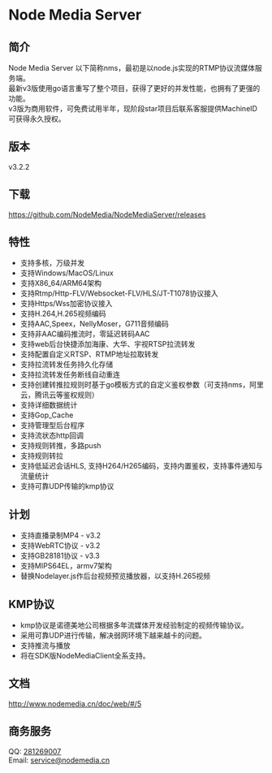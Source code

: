 # Node Media Server
## 简介
Node Media Server 以下简称nms，最初是以node.js实现的RTMP协议流媒体服务端。  
最新v3版使用go语言重写了整个项目，获得了更好的并发性能，也拥有了更强的功能。  
v3版为商用软件，可免费试用半年，现阶段star项目后联系客服提供MachineID可获得永久授权。

## 版本
v3.2.2

## 下载
https://github.com/NodeMedia/NodeMediaServer/releases

## 特性
* 支持多核，万级并发
* 支持Windows/MacOS/Linux 
* 支持X86_64/ARM64架构
* 支持Rtmp/Http-FLV/Websocket-FLV/HLS/JT-T1078协议接入
* 支持Https/Wss加密协议接入
* 支持H.264,H.265视频编码
* 支持AAC,Speex，NellyMoser，G711音频编码
* 支持非AAC编码推流时，零延迟转码AAC
* 支持web后台快捷添加海康、大华、宇视RTSP拉流转发
* 支持配置自定义RTSP、RTMP地址拉取转发
* 支持拉流转发任务持久化存储
* 支持拉流转发任务断线自动重连
* 支持创建转推拉规则时基于go模板方式的自定义鉴权参数（可支持nms，阿里云，腾讯云等鉴权规则）
* 支持详细数据统计
* 支持Gop_Cache
* 支持管理型后台程序
* 支持流状态http回调
* 支持规则转推，多路push
* 支持规则转拉
* 支持低延迟会话HLS, 支持H264/H265编码，支持内置鉴权，支持事件通知与流量统计
* 支持可靠UDP传输的kmp协议

## 计划
* 支持直播录制MP4 - v3.2
* 支持WebRTC协议 - v3.2
* 支持GB28181协议 - v3.3
* 支持MIPS64EL，armv7架构
* 替换Nodelayer.js作后台视频预览播放器，以支持H.265视频

## KMP协议
* kmp协议是诺德美地公司根据多年流媒体开发经验制定的视频传输协议。  
* 采用可靠UDP进行传输，解决弱网环境下越来越卡的问题。  
* 支持推流与播放
* 将在SDK版NodeMediaClient全系支持。  

## 文档
http://www.nodemedia.cn/doc/web/#/5

## 商务服务
QQ: [281269007](http://wpa.qq.com/msgrd?v=3&uin=281269007&site=qq&menu=yes)  
Email: service@nodemedia.cn
